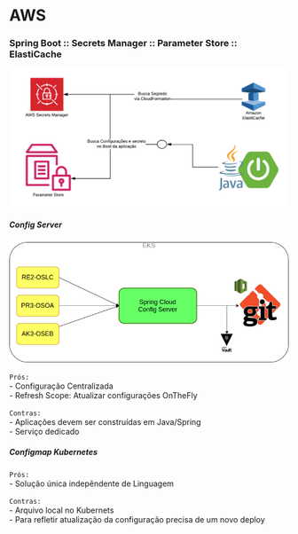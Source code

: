 # AWS

### Spring Boot :: Secrets Manager :: Parameter Store :: ElastiCache

![](AWS-Central-Configuration.png)


##### Config Server

![](./configserver_.png)
   
`Prós:`   
    - Configuração Centralizada   
    - Refresh Scope: Atualizar configurações OnTheFly   

`Contras:`   
    - Aplicações devem ser construídas em Java/Spring   
    - Serviço dedicado   


##### Configmap Kubernetes

`Prós:`   
    - Solução única indepêndente de Linguagem   
   
`Contras:`   
    - Arquivo local no Kubernets   
    - Para refletir atualização da configuração precisa de um novo deploy   
